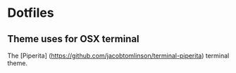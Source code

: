 # Dotfiles

## Theme uses for OSX terminal 
The [Piperita] (https://github.com/jacobtomlinson/terminal-piperita) terminal theme. 
